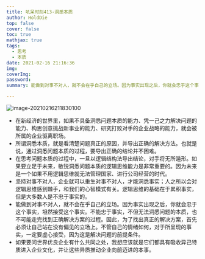 ```yaml
---
title: 吼呆时刻413-洞悉本质
author: HoldDie
top: false
cover: false
toc: true
mathjax: true
tags:
  - 思考
  - 本质
date: 2021-02-16 21:16:36
img:
coverImg:
password:
summary: 能做到对事不对人，就不会在乎自己的立场。因为事实出现之后，你就会忠于这个事实，坦然接受这个事实。

---
```


![image-20210216211830100](https://cdn.jsdelivr.net/gh/HoldDie/img1/20210216211830.png)

- 在新经济的世界里，如果不具备洞悉问题本质的能力、凭一己之力解决问题的能力、构思创意挑战新事业的能力、研究打败对手的企业战略的能力，就会被所属的企业驱离职场。
- 所谓洞悉本质，就是看清楚问题真正的原因，并导出正确的解决方法。也就是说，通过洞悉问题本质的过程，要导出正确的结论并不困难。
- 在思考问题本质的过程中，一旦以逻辑结构法导出结论，对手将无所遁形。如果要立足于未来，敏锐洞悉问题本质的逻辑思维能力是非常重要的。因为未来是一个如果不用逻辑思维就无法管理国家、进行公司经营的时代。
- 坚持对事不对人，企业就可以重生对事不对人，才能洞悉事实；人之所以会对逻辑思维感到棘手，和我们的心智模式有关。逻辑思维的基础在于累积事实，但是大多数人是不忠于事实的。
- 能做到对事不对人，就不会在乎自己的立场。因为事实出现之后，你就会忠于这个事实，坦然接受这个事实。不能忠于事实，不但无法洞悉问题的本质，也不可能走完找到正确解决方案的过程。因此，为了找出真正的解决方案，首先必须让自己站在没有偏见的立场上。不管自己的情绪如何，对于所呈现的事实，一定要虚心接受，因为这是解决问题的前提条件。
- 如果要问世界优良企业有什么共同之处，我想应该就是它们都具有吸收异己特质进入企业文化，并让这些异质推动企业向前迈进的本事。
